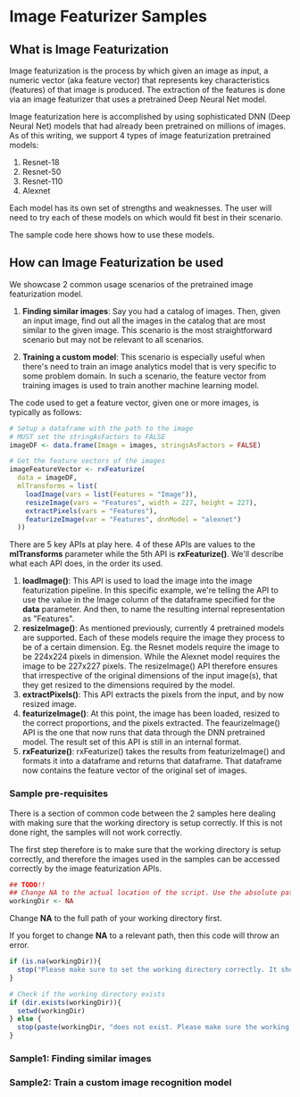 # Image Featurizer Samples

## What is Image Featurization

Image featurization is the process by which given an image as input, a numeric vector (aka feature vector) that represents key characteristics (features) of that image is produced. The extraction of the features is done via an image featurizer that uses a pretrained Deep Neural Net model. 

Image featurization here is accomplished by using sophisticated DNN (Deep Neural Net) models that had already been pretrained on millions of images. As of this writing, we support 4 types of image featurization pretrained models:
1. Resnet-18
1. Resnet-50
1. Resnet-110
1. Alexnet

Each model has its own set of strengths and weaknesses. The user will need to try each of these models on which would fit best in their scenario.

The sample code here shows how to use these models.

## How can Image Featurization be used

We showcase 2 common usage scenarios of the pretrained image featurization model.
1. **Finding similar images**: Say you had a catalog of images. Then, given an input image, find out all the images in the catalog that are most similar to the given image. This scenario is the most straightforward scenario but may not be relevant to all scenarios.

2. **Training a custom model**: This scenario is especially useful when there's need to train an image analytics model that is very specific to some problem domain. In such a scenario, the feature vector from training images is used to train another machine learning model.

The code used to get a feature vector, given one or more images, is typically as follows:

```R
# Setup a dataframe with the path to the image
# MUST set the stringAsFactors to FALSE
imageDF <- data.frame(Image = images, stringsAsFactors = FALSE)

# Get the feature vectors of the images
imageFeatureVector <- rxFeaturize(
  data = imageDF,
  mlTransforms = list(
    loadImage(vars = list(Features = "Image")),
    resizeImage(vars = "Features", width = 227, height = 227),
    extractPixels(vars = "Features"),
    featurizeImage(var = "Features", dnnModel = "alexnet")   
  ))
```

There  are 5 key APIs at play here. 4 of these APIs are values to the **mlTransforms** parameter while the 5th API is **rxFeaturize()**. We'll describe what each API does, in the order its used.
1. **loadImage()**: This API is used to load the image into the image featurization pipeline. In this specific example, we're telling the API to use the value in the Image column of the dataframe specified for the **data** parameter. And then, to name the resulting internal representation as "Features".
1. **resizeImage()**: As mentioned previously, currently 4 pretrained models are supported. Each of these models require the image they process to be of a certain dimension. Eg. the Resnet models require the image to be 224x224 pixels in dimension. While the Alexnet model requires the image to be 227x227 pixels. The resizeImage() API therefore ensures that irrespective of the original dimensions of the input image(s), that they get resized to the dimensions required by the model.
1. **extractPixels()**: This API extracts the pixels from the input, and by now resized image.
1. **featurizeImage()**: At this point, the image has been loaded, resized to the correct proportions, and the pixels extracted. The feaurizeImage() API is the one that now runs that data through the DNN pretrained model. The result set of this API is still in an internal format.
1. **rxFeaturize()**: rxFeaturize() takes the results from featurizeImage() and formats it into a dataframe and returns that dataframe. That dataframe now contains the feature vector of the original set of images.

### Sample pre-requisites

There is a section of common code between the 2 samples here dealing with making sure that the working directory is setup correctly. If this is not done right, the samples will not work correctly.

The first step therefore is to make sure that the working directory is setup correctly, and therefore the images used in the samples can be accessed correctly by the image featurization APIs.

```R
## TODO!! 
## Change NA to the actual location of the script. Use the absolute path.
workingDir <- NA
```
Change **NA** to the full path of your working directory first.

If you forget to change **NA** to a relevant path, then this code will throw an error.

```R
if (is.na(workingDir)){
  stop("Please make sure to set the working directory correctly. It should be the location of the script.")
}

# Check if the working directory exists
if (dir.exists(workingDir)){
  setwd(workingDir) 
} else {
  stop(paste(workingDir, "does not exist. Please make sure the working directory is correct."))
}
```

### Sample1: Finding similar images

### Sample2: Train a custom image recognition model
